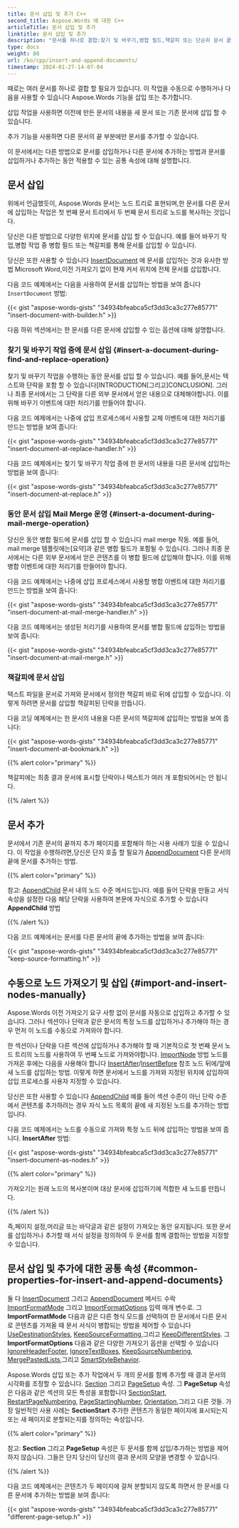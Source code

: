 ```yaml
---
title: 문서 삽입 및 추가 C++
second_title: Aspose.Words 에 대한 C++
articleTitle: 문서 삽입 및 추가
linktitle: 문서 삽입 및 추가
description: "문서를 하나로 결합:찾기 및 바꾸기,병합 필드,책갈피 또는 단순히 문서 끝을 사용하여 문서를 새 또는 기존 문서에 삽입하거나 추가합니다."
type: docs
weight: 80
url: /ko/cpp/insert-and-append-documents/
timestamp: 2024-01-27-14-07-04
---
```


때로는 여러 문서를 하나로 결합 할 필요가 있습니다. 이 작업을 수동으로 수행하거나 다음을 사용할 수 있습니다 Aspose.Words 기능을 삽입 또는 추가합니다.

삽입 작업을 사용하면 이전에 만든 문서의 내용을 새 문서 또는 기존 문서에 삽입 할 수 있습니다.

추가 기능을 사용하면 다른 문서의 끝 부분에만 문서를 추가할 수 있습니다.

이 문서에서는 다른 방법으로 문서를 삽입하거나 다른 문서에 추가하는 방법과 문서를 삽입하거나 추가하는 동안 적용할 수 있는 공통 속성에 대해 설명합니다.

## 문서 삽입

위에서 언급했듯이, Aspose.Words 문서는 노드 트리로 표현되며,한 문서를 다른 문서에 삽입하는 작업은 첫 번째 문서 트리에서 두 번째 문서 트리로 노드를 복사하는 것입니다.

당신은 다른 방법으로 다양한 위치에 문서를 삽입 할 수 있습니다. 예를 들어 바꾸기 작업,병합 작업 중 병합 필드 또는 책갈피를 통해 문서를 삽입할 수 있습니다.

당신은 또한 사용할 수 있습니다 [InsertDocument](https://reference.aspose.com/words/cpp/aspose.words/documentbuilder/insertdocument/) 에 문서를 삽입하는 것과 유사한 방법 Microsoft Word,이전 가져오기 없이 현재 커서 위치에 전체 문서를 삽입합니다.

다음 코드 예제에서는 다음을 사용하여 문서를 삽입하는 방법을 보여 줍니다 `InsertDocument` 방법:

{{< gist "aspose-words-gists" "34934bfeabca5cf3dd3ca3c277e85771" "insert-document-with-builder.h" >}}

다음 하위 섹션에서는 한 문서를 다른 문서에 삽입할 수 있는 옵션에 대해 설명합니다.

### 찾기 및 바꾸기 작업 중에 문서 삽입 {#insert-a-document-during-find-and-replace-operation}

찾기 및 바꾸기 작업을 수행하는 동안 문서를 삽입 할 수 있습니다. 예를 들어,문서는 텍스트와 단락을 포함 할 수 있습니다[INTRODUCTION[그리고]CONCLUSION]. 그러나 최종 문서에서는 그 단락을 다른 외부 문서에서 얻은 내용으로 대체해야합니다. 이를 위해 바꾸기 이벤트에 대한 처리기를 만들어야 합니다.

다음 코드 예제에서는 나중에 삽입 프로세스에서 사용할 교체 이벤트에 대한 처리기를 만드는 방법을 보여 줍니다:

{{< gist "aspose-words-gists" "34934bfeabca5cf3dd3ca3c277e85771" "insert-document-at-replace-handler.h" >}}

다음 코드 예제에서는 찾기 및 바꾸기 작업 중에 한 문서의 내용을 다른 문서에 삽입하는 방법을 보여 줍니다:

{{< gist "aspose-words-gists" "34934bfeabca5cf3dd3ca3c277e85771" "insert-document-at-replace.h" >}}

### 동안 문서 삽입 Mail Merge 운영 {#insert-a-document-during-mail-merge-operation}

당신은 동안 병합 필드에 문서를 삽입 할 수 있습니다 mail merge 작동. 예를 들어, mail merge 템플릿에는[요약]과 같은 병합 필드가 포함될 수 있습니다. 그러나 최종 문서에서는 다른 외부 문서에서 얻은 콘텐츠를 이 병합 필드에 삽입해야 합니다. 이를 위해 병합 이벤트에 대한 처리기를 만들어야 합니다.

다음 코드 예제에서는 나중에 삽입 프로세스에서 사용할 병합 이벤트에 대한 처리기를 만드는 방법을 보여 줍니다:

{{< gist "aspose-words-gists" "34934bfeabca5cf3dd3ca3c277e85771" "insert-document-at-mail-merge-handler.h" >}}

다음 코드 예제에서는 생성된 처리기를 사용하여 문서를 병합 필드에 삽입하는 방법을 보여 줍니다:

{{< gist "aspose-words-gists" "34934bfeabca5cf3dd3ca3c277e85771" "insert-document-at-mail-merge.h" >}}

### 책갈피에 문서 삽입

텍스트 파일을 문서로 가져와 문서에서 정의한 책갈피 바로 뒤에 삽입할 수 있습니다. 이렇게 하려면 문서를 삽입할 책갈피된 단락을 만듭니다.

다음 코딩 예제에서는 한 문서의 내용을 다른 문서의 책갈피에 삽입하는 방법을 보여 줍니다:

{{< gist "aspose-words-gists" "34934bfeabca5cf3dd3ca3c277e85771" "insert-document-at-bookmark.h" >}}

{{% alert color="primary" %}}

책갈피에는 최종 결과 문서에 표시할 단락이나 텍스트가 여러 개 포함되어서는 안 됩니다.

{{% /alert %}}

## 문서 추가

문서에서 기존 문서의 끝까지 추가 페이지를 포함해야 하는 사용 사례가 있을 수 있습니다. 이 작업을 수행하려면,당신은 단지 호출 할 필요가 [AppendDocument](https://reference.aspose.com/words/cpp/aspose.words/document/appenddocument/) 다른 문서의 끝에 문서를 추가하는 방법.

{{% alert color="primary" %}}

참고: [AppendChild](https://reference.aspose.com/words/cpp/aspose.words/compositenode/appendchild/) 문서 내의 노드 수준 메서드입니다. 예를 들어 단락을 만들고 서식 속성을 설정한 다음 해당 단락을 사용하여 본문에 자식으로 추가할 수 있습니다 **AppendChild** 방법

{{% /alert %}}

다음 코드 예제에서는 문서를 다른 문서의 끝에 추가하는 방법을 보여 줍니다:

{{< gist "aspose-words-gists" "34934bfeabca5cf3dd3ca3c277e85771" "keep-source-formatting.h" >}}

## 수동으로 노드 가져오기 및 삽입 {#import-and-insert-nodes-manually}

Aspose.Words 이전 가져오기 요구 사항 없이 문서를 자동으로 삽입하고 추가할 수 있습니다. 그러나 섹션이나 단락과 같은 문서의 특정 노드를 삽입하거나 추가해야 하는 경우 먼저 이 노드를 수동으로 가져와야 합니다.

한 섹션이나 단락을 다른 섹션에 삽입하거나 추가해야 할 때 기본적으로 첫 번째 문서 노드 트리의 노드를 사용하여 두 번째 노드로 가져와야합니다. [ImportNode](https://reference.aspose.com/words/cpp/aspose.words/nodeimporter/importnode/) 방법 노드를 가져온 후에는 다음을 사용해야 합니다 [InsertAfter](https://reference.aspose.com/words/cpp/aspose.words/compositenode/insertafter/)/[InsertBefore](https://reference.aspose.com/words/cpp/aspose.words/compositenode/insertbefore/) 참조 노드 뒤에/앞에 새 노드를 삽입하는 방법. 이렇게 하면 문서에서 노드를 가져와 지정된 위치에 삽입하여 삽입 프로세스를 사용자 지정할 수 있습니다.

당신은 또한 사용할 수 있습니다 [AppendChild](https://reference.aspose.com/words/cpp/aspose.words/compositenode/appendchild/) 예를 들어 섹션 수준이 아닌 단락 수준에서 콘텐츠를 추가하려는 경우 자식 노드 목록의 끝에 새 지정된 노드를 추가하는 방법입니다.

다음 코드 예제에서는 노드를 수동으로 가져와 특정 노드 뒤에 삽입하는 방법을 보여 줍니다. **InsertAfter** 방법:

{{< gist "aspose-words-gists" "34934bfeabca5cf3dd3ca3c277e85771" "insert-document-as-nodes.h" >}}

{{% alert color="primary" %}}

가져오기는 원래 노드의 복사본이며 대상 문서에 삽입하기에 적합한 새 노드를 만듭니다.

{{% /alert %}}

즉,페이지 설정,머리글 또는 바닥글과 같은 설정이 가져오는 동안 유지됩니다. 또한 문서를 삽입하거나 추가할 때 서식 설정을 정의하여 두 문서를 함께 결합하는 방법을 지정할 수 있습니다.

## 문서 삽입 및 추가에 대한 공통 속성 {#common-properties-for-insert-and-append-documents}

둘 다 [InsertDocument](https://reference.aspose.com/words/cpp/aspose.words/documentbuilder/insertdocument/) 그리고 [AppendDocument](https://apireference.codeporting.com/native/cs2cpp/namespace/system#a6b77ccd8c49df28c153be0462cdfdf49) 메서드 수락 [ImportFormatMode](https://reference.aspose.com/words/cpp/aspose.words/importformatmode/) 그리고 [ImportFormatOptions](https://reference.aspose.com/words/cpp/aspose.words/importformatoptions/) 입력 매개 변수로. 그 **ImportFormatMode** 다음과 같은 다른 형식 모드를 선택하여 한 문서에서 다른 문서로 콘텐츠를 가져올 때 문서 서식이 병합되는 방법을 제어할 수 있습니다 [UseDestinationStyles](https://reference.aspose.com/words/cpp/aspose.words/importformatmode/), [KeepSourceFormatting](https://reference.aspose.com/words/cpp/aspose.words/importformatmode/),그리고 [KeepDifferentStyles](https://reference.aspose.com/words/cpp/aspose.words/importformatmode/). 그 **ImportFormatOptions** 다음과 같은 다양한 가져오기 옵션을 선택할 수 있습니다 [IgnoreHeaderFooter](https://reference.aspose.com/words/cpp/aspose.words/importformatoptions/get_ignoreheaderfooter/), [IgnoreTextBoxes](https://reference.aspose.com/words/cpp/aspose.words/importformatoptions/get_ignoretextboxes/), [KeepSourceNumbering](https://reference.aspose.com/words/cpp/aspose.words/importformatoptions/get_keepsourcenumbering/), [MergePastedLists](https://reference.aspose.com/words/cpp/aspose.words/importformatoptions/get_mergepastedlists/),그리고 [SmartStyleBehavior](https://reference.aspose.com/words/cpp/aspose.words/importformatoptions/get_smartstylebehavior/).

Aspose.Words 삽입 또는 추가 작업에서 두 개의 문서를 함께 추가할 때 결과 문서의 시각화를 조정할 수 있습니다. [Section](https://reference.aspose.com/words/cpp/aspose.words/section/) 그리고 [PageSetup](https://reference.aspose.com/words/cpp/aspose.words/pagesetup) 속성. 그 **PageSetup** 속성은 다음과 같은 섹션의 모든 특성을 포함합니다 [SectionStart](https://reference.aspose.com/words/cpp/aspose.words/pagesetup/get_sectionstart/), [RestartPageNumbering](https://reference.aspose.com/words/cpp/aspose.words/pagesetup/get_restartpagenumbering/), [PageStartingNumber](https://reference.aspose.com/words/cpp/aspose.words/pagesetup/get_pagestartingnumber/), [Orientation](https://reference.aspose.com/words/cpp/aspose.words/pagesetup/get_orientation/),그리고 다른 것들. 가장 일반적인 사용 사례는 **SectionStart** 추가한 콘텐츠가 동일한 페이지에 표시되는지 또는 새 페이지로 분할되는지를 정의하는 속성입니다.

{{% alert color="primary" %}}

참고: **Section** 그리고 **PageSetup** 속성은 두 문서를 함께 삽입/추가하는 방법을 제어하지 않습니다. 그들은 단지 당신이 당신의 결과 문서의 모양을 변경할 수 있습니다.

{{% /alert %}}

다음 코드 예제에서는 콘텐츠가 두 페이지에 걸쳐 분할되지 않도록 하면서 한 문서를 다른 문서에 추가하는 방법을 보여 줍니다:

{{< gist "aspose-words-gists" "34934bfeabca5cf3dd3ca3c277e85771" "different-page-setup.h" >}}
